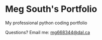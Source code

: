 # Meg South's Portfolio
My professional python coding portfolio


Questions? Email me:
[mg668344@dal.ca](mailto:mg668344@dal.ca)
